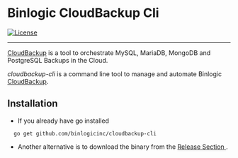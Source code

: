 # Binlogic CloudBackup Cli
[![License](https://img.shields.io/badge/license-Apache%202.0-blue.svg)](https://github.com/cweill/gotests/blob/master/LICENSE)

---

[CloudBackup](https://www.binlogic.io/) is a tool to orchestrate MySQL, MariaDB, MongoDB and PostgreSQL Backups in the Cloud.

*cloudbackup-cli* is a command line tool to manage and automate Binlogic [CloudBackup](https://www.binlogic.io/).


## Installation

- If you already have go installed

```shell
  go get github.com/binlogicinc/cloudbackup-cli
```

- Another alternative is to download the binary from the [Release Section ](https://github.com/binlogicinc/cloudbackup-cli/releases).
